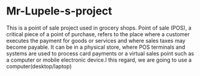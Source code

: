 # Mr-Lupele-s-project
This is a point of sale project used in grocery shops.
Point of sale (POS), a critical piece of a point of purchase, refers to the place where a customer executes the payment for goods or services and where sales taxes may become payable. It can be in a physical store, where POS terminals and systems are used to process card payments or a virtual sales point such as a computer or mobile electronic device.I this regard, we are going to use a computer(desktop/laptop)
